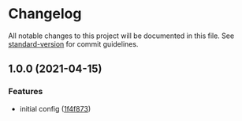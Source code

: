 # Changelog

All notable changes to this project will be documented in this file. See [standard-version](https://github.com/conventional-changelog/standard-version) for commit guidelines.

## 1.0.0 (2021-04-15)


### Features

* initial config ([1f4f873](https://gitlab.com/cescoc/eslint-config-modo-base/commit/1f4f873ec71c6dd8d221a7c81fd53ecbdc1fcc5a))
